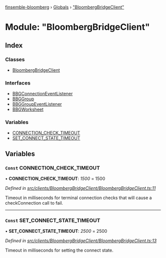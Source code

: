 [finsemble-bloomberg](../README.md) › [Globals](../globals.md) › ["BloombergBridgeClient"](_bloombergbridgeclient_.md)

# Module: "BloombergBridgeClient"

## Index

### Classes

* [BloombergBridgeClient](../classes/_bloombergbridgeclient_.bloombergbridgeclient.md)

### Interfaces

* [BBGConnectionEventListener](../interfaces/_bloombergbridgeclient_.bbgconnectioneventlistener.md)
* [BBGGroup](../interfaces/_bloombergbridgeclient_.bbggroup.md)
* [BBGGroupEventListener](../interfaces/_bloombergbridgeclient_.bbggroupeventlistener.md)
* [BBGWorksheet](../interfaces/_bloombergbridgeclient_.bbgworksheet.md)

### Variables

* [CONNECTION_CHECK_TIMEOUT](_bloombergbridgeclient_.md#const-connection_check_timeout)
* [SET_CONNECT_STATE_TIMEOUT](_bloombergbridgeclient_.md#const-set_connect_state_timeout)

## Variables

### `Const` CONNECTION_CHECK_TIMEOUT

• **CONNECTION_CHECK_TIMEOUT**: *1500* = 1500

*Defined in [src/clients/BloombergBridgeClient/BloombergBridgeClient.ts:11](https://github.com/ChartIQ/finsemble-bloomberg/blob/3cd011a/src/clients/BloombergBridgeClient/BloombergBridgeClient.ts#L11)*

Timeout in milliseconds for terminal connection checks that will cause a checkConnection
call to fail.

___

### `Const` SET_CONNECT_STATE_TIMEOUT

• **SET_CONNECT_STATE_TIMEOUT**: *2500* = 2500

*Defined in [src/clients/BloombergBridgeClient/BloombergBridgeClient.ts:13](https://github.com/ChartIQ/finsemble-bloomberg/blob/3cd011a/src/clients/BloombergBridgeClient/BloombergBridgeClient.ts#L13)*

Timeout in milliseconds for setting the connect state.
